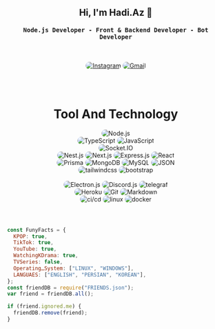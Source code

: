<div align="center"><h2>Hi, I'm Hadi.Az 👋</h2></div>

<div align="center"><h4 align="center"><samp>Node.js Developer - Front & Backend Developer - Bot Developer</samp></h4></div>

<br>

<p align="center">
    <a href="https://instagram.com/hadi._.azt"><img src="https://img.shields.io/badge/Instagram-171717?style=for-the-badge&logo=instagram&logoColor=ff073a" style="border-radius:15px" alt="Instagram"></a>
    <a href="mailto:hadiazri30@gmail.com"><img src="https://img.shields.io/badge/Gmail-171717?style=for-the-badge&logo=gmail&logoColor=ff073a" alt="Gmail" style="border-radius:15px"></a>
</p>

<br><br>

<h1 align="center">Tool And Technology</h1>

<div align="center">
    <img src="https://img.shields.io/badge/Node.js-171717?style=for-the-badge&logo=node.js&logoColor=ff073a" alt="Node.js" style="border-radius:15px"/>
    <br/>
    <img src="https://img.shields.io/badge/typescript-171717?style=for-the-badge&logo=typescript&logoColor=ff073a" alt="TypeScript" style="border-radius:15px"/>
    <img src="https://img.shields.io/badge/JavaScript-171717?style=for-the-badge&logo=javascript&logoColor=ff073a" alt="JavaScript" style="border-radius:15px"/>	
    <br/>
    <img src="https://img.shields.io/badge/Socket.io-171717?style=for-the-badge&logo=socket.io&logoColor=ff073a" alt="Socket.IO" style="border-radius:15px"/>	
    <br/>
    <img src="https://img.shields.io/badge/Nest.js-171717.svg?style=for-the-badge&logo=Nestjs&logoColor=ff073a" alt="Nest.js" style="border-radius:15px"/>
    <img src="https://img.shields.io/badge/Next.js-171717.svg?style=for-the-badge&logo=Next.js&logoColor=ff073a" alt="Next.js" style="border-radius:15px"/>
    <img src="https://img.shields.io/badge/Express.js-171717.svg?style=for-the-badge&logo=express&logoColor=ff073a" alt="Express.js" style="border-radius:15px"/>     
    <img src="https://img.shields.io/badge/React-171717.svg?style=for-the-badge&logo=React&logoColor=ff073a" alt="React" style="border-radius:15px"/>
    <br/>
    <img src="https://img.shields.io/badge/prisma-171717.svg?style=for-the-badge&logo=prisma&logoColor=ff073a" alt="Prisma" style="border-radius:15px"/>
    <img src="https://img.shields.io/badge/Mongo-171717.svg?style=for-the-badge&logo=mongodb&logoColor=ff073a" alt="MongoDB" style="border-radius:15px"/>
    <img src="https://img.shields.io/badge/SQL-171717.svg?style=for-the-badge&logo=mysql&logoColor=ff073a" alt="MySQL" style="border-radius:15px"/>
    <img src="https://img.shields.io/badge/JSON-171717.svg?style=for-the-badge&logo=json&logoColor=ff073a" alt="JSON" style="border-radius:15px"/>
    <br/>
    <img src="https://img.shields.io/badge/tailwind-171717?style=for-the-badge&logo=tailwindcss&logoColor=ff073a" alt="tailwindcss" style="border-radius:15px"/>
    <img src="https://img.shields.io/badge/bootstrap-171717.svg?style=for-the-badge&logo=bootstrap&logoColor=ff073a" alt="bootstrap" style="border-radius:15px"/>    
    <br/>
    <br/>
    <img src="https://img.shields.io/badge/Electron.js-171717.svg?style=for-the-badge&logo=electron&logoColor=ff073a" alt="Electron.js" style="border-radius:15px"/>
    <img src="https://img.shields.io/badge/Discord.js-171717.svg?style=for-the-badge&logo=discord&logoColor=ff073a" alt="Discord.js" style="border-radius:15px"/> 
    <img src="https://img.shields.io/badge/telegraf-171717.svg?style=for-the-badge&logo=telegram&logoColor=ff073a" alt="telegraf" style="border-radius:15px"/> 
    <br/>
    <img src="https://img.shields.io/badge/Heroku-171717?style=for-the-badge&logo=heroku&logoColor=ff073a" alt="Heroku" style="border-radius:15px"/>
    <img src="https://img.shields.io/badge/git-171717.svg?style=for-the-badge&logo=git&logoColor=ff073a" alt="Git" style="border-radius:15px"/>
    <img src="https://img.shields.io/badge/Markdown-171717?style=for-the-badge&logo=markdown&logoColor=ff073a" alt="Markdown" style="border-radius:15px"/>
    <br/>
    <img src="https://img.shields.io/badge/ci/cd-171717?style=for-the-badge" alt="ci/cd" style="border-radius:15px"/>
    <img src="https://img.shields.io/badge/linux-171717?style=for-the-badge&logo=linux&logoColor=ff073a" alt="linux" style="border-radius:15px"/>
    <img src="https://img.shields.io/badge/docker-171717?style=for-the-badge&logo=docker&logoColor=ff073a" alt="docker" style="border-radius:15px"/>    
</div>

<br>

<h1></h1>

```javascript
const FunyFacts = {
  KPOP: true,
  TikTok: true,
  YouTube: true,
  WatchingKDrama: true,
  TVSeries: false,
  OperatingـSystem: ["LINUX", "WINDOWS"],
  LANGUAES: ["ENGLISH", "PERSIAN", "KOREAN"],
};
const friendDB = require("FRIENDS.json");
var friend = friendDB.all();

if (friend.ignored.me) {
  friendDB.remove(friend);
}
```
